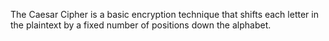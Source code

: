 The Caesar Cipher is a basic encryption technique that shifts each letter in the plaintext by a fixed number of positions down the alphabet.